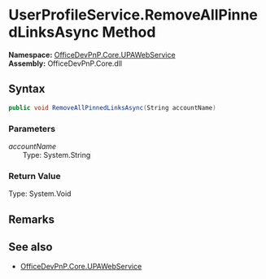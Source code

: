 # UserProfileService.RemoveAllPinnedLinksAsync Method  
  

**Namespace:** [OfficeDevPnP.Core.UPAWebService](OfficeDevPnP.Core.UPAWebService.md)  
**Assembly:** OfficeDevPnP.Core.dll  
## Syntax
```C#
public void RemoveAllPinnedLinksAsync(String accountName)
```
### Parameters
*accountName*  
&emsp;&emsp;Type: System.String  
### Return Value
Type: System.Void  

## Remarks 

## See also
- [OfficeDevPnP.Core.UPAWebService](OfficeDevPnP.Core.UPAWebService.md)
